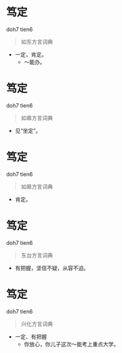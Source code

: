 # 笃定
doh7 tien6
> 如东方言词典
- 一定，肯定。
  - ～能办。

# 笃定
doh7 tien6
> 如皋方言词典
- 见“坐定”。

# 笃定
doh7 tien6
> 如皋方言词典
- 肯定。

# 笃定
doh7 tien6
> 东台方言词典
- 有把握，坚信不疑，从容不迫。

# 笃定
doh7 tien6
> 兴化方言词典
- 一定、有把握
  - 你放心，你儿子这次～能考上重点大学。
